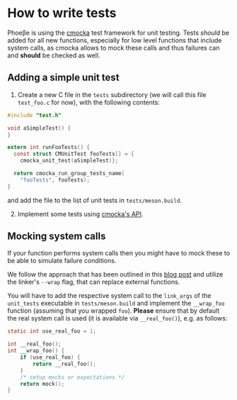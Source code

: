 # How to write tests

Phoeβe is using the [cmocka](https://cmocka.org/) test framework for unit
testing. Tests *should* be added for all new functions, especially for low level
functions that include system calls, as cmocka allows to mock these calls and
thus failures can and **should** be checked as well.


## Adding a simple unit test

1. Create a new C file in the `tests` subdirectory (we will call this file
   `test_foo.c` for now), with the following contents:
```C
#include "test.h"

void aSimpleTest() {
}

extern int runFooTests() {
  const struct CMUnitTest fooTests[] = {
    cmocka_unit_test(aSimpleTest)};

  return cmocka_run_group_tests_name(
    "fooTests", fooTests);
}
```
   and add the file to the list of unit tests in `tests/meson.build`.

2. Implement some tests using [cmocka's API](https://api.cmocka.org/).


## Mocking system calls

If your function performs system calls then you might have to mock these to be
able to simulate failure conditions.

We follow the approach that has been outlined in this [blog
post](https://blog.microjoe.org/2017/unit-tests-c-cmocka-coverage-cmake.html#system-call-mocking-with-wrap)
and utilize the linker's `--wrap` flag, that can replace external functions.

You will have to add the respective system call to the `link_args` of the
`unit_tests` executable in `tests/meson.build` and implement the `__wrap_foo`
function (assuming that you wrapped `foo`). **Please** ensure that by default
the real system call is used (it is available via `__real_foo()`), e.g. as
follows:
```c
static int use_real_foo = 1;

int __real_foo();
int __wrap_foo() {
    if (use_real_foo) {
        return __real_foo();
    }
    /* setup mocks or expectations */
    return mock();
}
```
